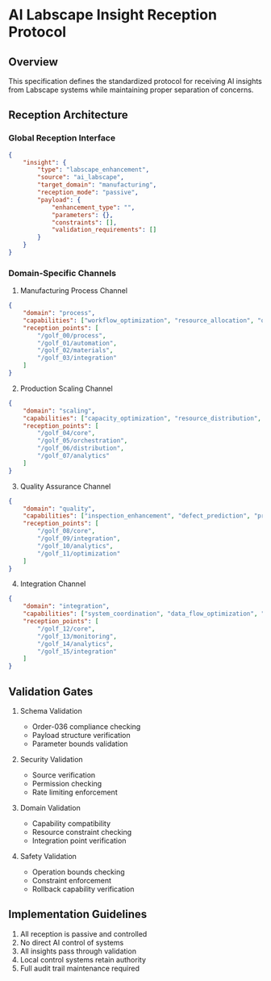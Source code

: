 # AI Labscape Insight Reception Protocol

## Overview

This specification defines the standardized protocol for receiving AI insights from Labscape systems while maintaining proper separation of concerns.

## Reception Architecture

### Global Reception Interface

```json
{
    "insight": {
        "type": "labscape_enhancement",
        "source": "ai_labscape",
        "target_domain": "manufacturing",
        "reception_mode": "passive",
        "payload": {
            "enhancement_type": "",
            "parameters": {},
            "constraints": [],
            "validation_requirements": []
        }
    }
}
```

### Domain-Specific Channels

1. Manufacturing Process Channel
```json
{
    "domain": "process",
    "capabilities": ["workflow_optimization", "resource_allocation", "quality_enhancement"],
    "reception_points": [
        "/golf_00/process",
        "/golf_01/automation",
        "/golf_02/materials",
        "/golf_03/integration"
    ]
}
```

2. Production Scaling Channel
```json
{
    "domain": "scaling",
    "capabilities": ["capacity_optimization", "resource_distribution", "load_balancing"],
    "reception_points": [
        "/golf_04/core",
        "/golf_05/orchestration",
        "/golf_06/distribution",
        "/golf_07/analytics"
    ]
}
```

3. Quality Assurance Channel
```json
{
    "domain": "quality",
    "capabilities": ["inspection_enhancement", "defect_prediction", "process_optimization"],
    "reception_points": [
        "/golf_08/core",
        "/golf_09/integration",
        "/golf_10/analytics",
        "/golf_11/optimization"
    ]
}
```

4. Integration Channel
```json
{
    "domain": "integration",
    "capabilities": ["system_coordination", "data_flow_optimization", "cross_domain_enhancement"],
    "reception_points": [
        "/golf_12/core",
        "/golf_13/monitoring",
        "/golf_14/analytics",
        "/golf_15/integration"
    ]
}
```

## Validation Gates

1. Schema Validation
   - Order-036 compliance checking
   - Payload structure verification
   - Parameter bounds validation

2. Security Validation
   - Source verification
   - Permission checking
   - Rate limiting enforcement

3. Domain Validation
   - Capability compatibility
   - Resource constraint checking
   - Integration point verification

4. Safety Validation
   - Operation bounds checking
   - Constraint enforcement
   - Rollback capability verification

## Implementation Guidelines

1. All reception is passive and controlled
2. No direct AI control of systems
3. All insights pass through validation
4. Local control systems retain authority
5. Full audit trail maintenance required